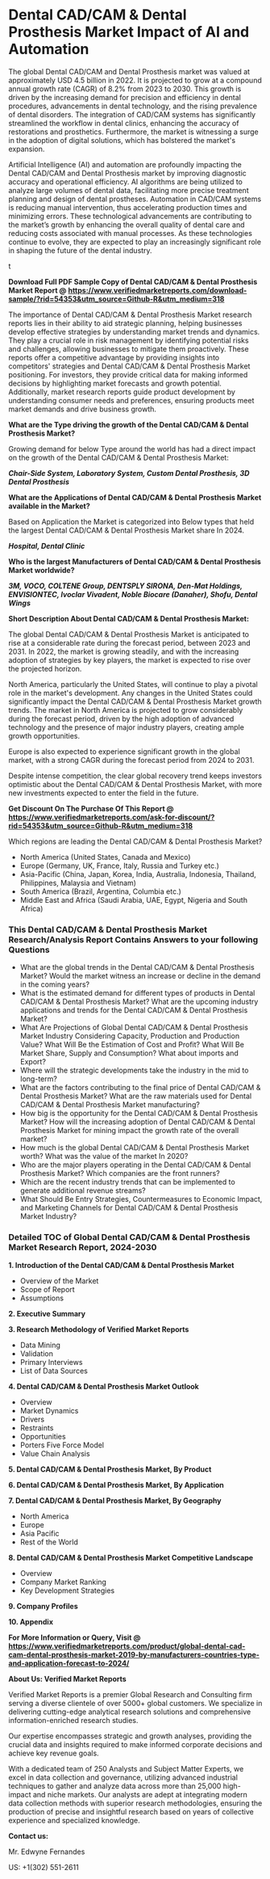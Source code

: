 <meta name="title" content="Global Dental CAD/CAM & Dental Prosthesis Market Impact of AI and Automation"><meta name="description" content="The global Dental CAD/CAM and Dental Prosthesis market was valued at approximately USD 4.5 billion in 2022. It is projected to grow at a compound annual growth rate (C"><meta name="title" content="Dental CAD/CAM & Dental Prosthesis Market Size, Share, Scope, Trends, Growth, Opportunities, Analysis, Forecast"><h1>Dental CAD/CAM & Dental Prosthesis Market Impact of AI and Automation</h1><p>The global Dental CAD/CAM and Dental Prosthesis market was valued at approximately USD 4.5 billion in 2022. It is projected to grow at a compound annual growth rate (CAGR) of 8.2% from 2023 to 2030. This growth is driven by the increasing demand for precision and efficiency in dental procedures, advancements in dental technology, and the rising prevalence of dental disorders. The integration of CAD/CAM systems has significantly streamlined the workflow in dental clinics, enhancing the accuracy of restorations and prosthetics. Furthermore, the market is witnessing a surge in the adoption of digital solutions, which has bolstered the market's expansion.</p><p>Artificial Intelligence (AI) and automation are profoundly impacting the Dental CAD/CAM and Dental Prosthesis market by improving diagnostic accuracy and operational efficiency. AI algorithms are being utilized to analyze large volumes of dental data, facilitating more precise treatment planning and design of dental prostheses. Automation in CAD/CAM systems is reducing manual intervention, thus accelerating production times and minimizing errors. These technological advancements are contributing to the market’s growth by enhancing the overall quality of dental care and reducing costs associated with manual processes. As these technologies continue to evolve, they are expected to play an increasingly significant role in shaping the future of the dental industry.</p>t</p><p id="" class=""><strong>Download Full PDF Sample Copy of Dental CAD/CAM & Dental Prosthesis Market Report @ <a href="https://www.verifiedmarketreports.com/download-sample/?rid=54353&utm_source=Github-R&utm_medium=318" target="_blank">https://www.verifiedmarketreports.com/download-sample/?rid=54353&utm_source=Github-R&utm_medium=318</a></strong></p><p>The importance of&nbsp;Dental CAD/CAM & Dental Prosthesis Market research reports lies in their ability to aid strategic planning, helping businesses develop effective strategies by understanding market trends and dynamics. They play a crucial role in risk management by identifying potential risks and challenges, allowing businesses to mitigate them proactively. These reports offer a competitive advantage by providing insights into competitors' strategies and Dental CAD/CAM & Dental Prosthesis Market positioning. For investors, they provide critical data for making informed decisions by highlighting market forecasts and growth potential. Additionally, market research reports guide product development by understanding consumer needs and preferences, ensuring products meet market demands and drive business growth.</p><p><strong>What are the&nbsp;Type driving the growth of the Dental CAD/CAM & Dental Prosthesis Market?</strong></p><p id="" class="">Growing demand for below Type around the world has had a direct impact on the growth of the Dental CAD/CAM & Dental Prosthesis Market:</p><em><strong>Chair-Side System, Laboratory System, Custom Dental Prosthesis, 3D Dental Prosthesis</strong></em></p><strong>What are the&nbsp;Applications&nbsp;of Dental CAD/CAM & Dental Prosthesis Market available in the Market?</strong></p><p id="" class="">Based on Application the Market is categorized into Below types that held the largest Dental CAD/CAM & Dental Prosthesis Market share In 2024.</p><em><strong>Hospital, Dental Clinic</strong></em></p><strong>Who is the largest Manufacturers of Dental CAD/CAM & Dental Prosthesis Market worldwide?</strong></p><p><em><strong>3M, VOCO, COLTENE Group, DENTSPLY SIRONA, Den-Mat Holdings, ENVISIONTEC, Ivoclar Vivadent, Noble Biocare (Danaher), Shofu, Dental Wings</strong></em></p><p id="" class=""><strong>Short Description About Dental CAD/CAM & Dental Prosthesis Market:</strong></p><p>The global Dental CAD/CAM & Dental Prosthesis Market is anticipated to rise at a considerable rate during the forecast period, between 2023 and 2031. In 2022, the market is growing steadily, and with the increasing adoption of strategies by key players, the market is expected to rise over the projected horizon.</p><p>North America, particularly the United States, will continue to play a pivotal role in the market's development. Any changes in the United States could significantly impact the Dental CAD/CAM & Dental Prosthesis Market growth trends. The market in North America is projected to grow considerably during the forecast period, driven by the high adoption of advanced technology and the presence of major industry players, creating ample growth opportunities.</p><p>Europe is also expected to experience significant growth in the global market, with a strong CAGR during the forecast period from 2024 to 2031.</p><p>Despite intense competition, the clear global recovery trend keeps investors optimistic about the Dental CAD/CAM & Dental Prosthesis Market, with more new investments expected to enter the field in the future.</p><p id="" class=""><strong>Get Discount On The Purchase Of This Report @ <a href="https://www.verifiedmarketreports.com/ask-for-discount/?rid=54353&utm_source=Github-R&utm_medium=318" target="_blank">https://www.verifiedmarketreports.com/ask-for-discount/?rid=54353&utm_source=Github-R&utm_medium=318</a></strong></p>Which regions are leading the Dental CAD/CAM & Dental Prosthesis Market?</p><ul><li>North America (United States, Canada and Mexico)</li><li>Europe (Germany, UK, France, Italy, Russia and Turkey etc.)</li><li>Asia-Pacific (China, Japan, Korea, India, Australia, Indonesia, Thailand, Philippines, Malaysia and Vietnam)</li><li>South America (Brazil, Argentina, Columbia etc.)</li><li>Middle East and Africa (Saudi Arabia, UAE, Egypt, Nigeria and South Africa)</li></ul><h3 id="" class="">This Dental CAD/CAM & Dental Prosthesis Market Research/Analysis Report Contains Answers to your following Questions</h3><ul><li>What are the global trends in the Dental CAD/CAM & Dental Prosthesis Market? Would the market witness an increase or decline in the demand in the coming years?</li><li>What is the estimated demand for different types of products in Dental CAD/CAM & Dental Prosthesis Market? What are the upcoming industry applications and trends for the Dental CAD/CAM & Dental Prosthesis Market?</li><li>What Are Projections of Global Dental CAD/CAM & Dental Prosthesis Market Industry Considering Capacity, Production and Production Value? What Will Be the Estimation of Cost and Profit? What Will Be Market Share, Supply and Consumption? What about imports and Export?</li><li>Where will the strategic developments take the industry in the mid to long-term?</li><li>What are the factors contributing to the final price of Dental CAD/CAM & Dental Prosthesis Market? What are the raw materials used for Dental CAD/CAM & Dental Prosthesis Market manufacturing?</li><li>How big is the opportunity for the Dental CAD/CAM & Dental Prosthesis Market? How will the increasing adoption of Dental CAD/CAM & Dental Prosthesis Market for mining impact the growth rate of the overall market?</li><li>How much is the global Dental CAD/CAM & Dental Prosthesis Market worth? What was the value of the market In 2020?</li><li>Who are the major players operating in the Dental CAD/CAM & Dental Prosthesis Market? Which companies are the front runners?</li><li>Which are the recent industry trends that can be implemented to generate additional revenue streams?</li><li>What Should Be Entry Strategies, Countermeasures to Economic Impact, and Marketing Channels for Dental CAD/CAM & Dental Prosthesis Market Industry?</li></ul><h3 id="" class="">Detailed TOC of Global Dental CAD/CAM & Dental Prosthesis Market Research Report, 2024-2030</h3><p id="" class=""><strong>1. Introduction of the Dental CAD/CAM & Dental Prosthesis Market</strong></p><ul><li>Overview of the Market</li><li>Scope of Report</li><li>Assumptions</li></ul><p id="" class=""><strong>2. Executive Summary</strong></p><p id="" class=""><strong>3. Research Methodology of Verified Market Reports</strong></p><ul><li>Data Mining</li><li>Validation</li><li>Primary Interviews</li><li>List of Data Sources</li></ul><p id="" class=""><strong>4. Dental CAD/CAM & Dental Prosthesis Market Outlook</strong></p><ul><li>Overview</li><li>Market Dynamics</li><li>Drivers</li><li>Restraints</li><li>Opportunities</li><li>Porters Five Force Model</li><li>Value Chain Analysis</li></ul><p id="" class=""><strong>5. Dental CAD/CAM & Dental Prosthesis Market, By Product</strong></p><p id="" class=""><strong>6. Dental CAD/CAM & Dental Prosthesis Market, By Application</strong></p><p id="" class=""><strong>7. Dental CAD/CAM & Dental Prosthesis Market, By Geography</strong></p><ul><li>North America</li><li>Europe</li><li>Asia Pacific</li><li>Rest of the World</li></ul><p id="" class=""><strong>8. Dental CAD/CAM & Dental Prosthesis Market Competitive Landscape</strong></p><ul><li>Overview</li><li>Company Market Ranking</li><li>Key Development Strategies</li></ul><p id="" class=""><strong>9. Company Profiles</strong></p><p id="" class=""><strong>10. Appendix</strong></p><p id="" class=""><strong>For More Information or Query, Visit @ <a href="https://www.verifiedmarketreports.com/product/global-dental-cad-cam-dental-prosthesis-market-2019-by-manufacturers-countries-type-and-application-forecast-to-2024/" target="_blank">https://www.verifiedmarketreports.com/product/global-dental-cad-cam-dental-prosthesis-market-2019-by-manufacturers-countries-type-and-application-forecast-to-2024/</a></strong></p><p id="" class=""><strong>About Us: Verified Market Reports</strong></p><p id="" class="">Verified Market Reports is a premier Global Research and Consulting firm serving a diverse clientele of over 5000+ global customers. We specialize in delivering cutting-edge analytical research solutions and comprehensive information-enriched research studies.</p><p id="" class="">Our expertise encompasses strategic and growth analyses, providing the crucial data and insights required to make informed corporate decisions and achieve key revenue goals.</p><p id="" class="">With a dedicated team of 250 Analysts and Subject Matter Experts, we excel in data collection and governance, utilizing advanced industrial techniques to gather and analyze data across more than 25,000 high-impact and niche markets. Our analysts are adept at integrating modern data collection methods with superior research methodologies, ensuring the production of precise and insightful research based on years of collective experience and specialized knowledge.</p><p id="" class=""><strong>Contact us:</strong></p><p id="" class="">Mr. Edwyne Fernandes</p><p id="" class="">US: +1(302) 551-2611</p>